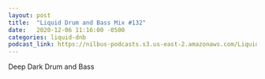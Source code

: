 ```yaml
---
layout: post
title:  "Liquid Drum and Bass Mix #132"
date:   2020-12-06 11:16:00 -0500
categories: liquid-dnb
podcast_link: https://nilbus-podcasts.s3.us-east-2.amazonaws.com/Liquid+Drum+and+Bass/Sound+Territory+-+Drum+and+Bass+Mix+%23132+(Deep+Dark+Drum+and+Bass).mp3
---
```

Deep Dark Drum and Bass
